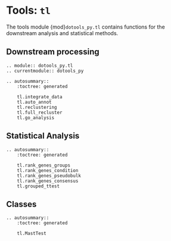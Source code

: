 # Tools: `tl`

The tools module {mod}`dotools_py.tl` contains functions for the downstream
analysis and statistical methods.


## Downstream processing
```{eval-rst}
.. module:: dotools_py.tl
.. currentmodule:: dotools_py

.. autosummary::
    :toctree: generated

    tl.integrate_data
    tl.auto_annot
    tl.reclustering
    tl.full_recluster
    tl.go_analysis
```


## Statistical Analysis
```{eval-rst}
.. autosummary::
    :toctree: generated

    tl.rank_genes_groups
    tl.rank_genes_condition
    tl.rank_genes_pseudobulk
    tl.rank_genes_consensus
    tl.grouped_ttest
```


## Classes
```{eval-rst}
.. autosummary::
    :toctree: generated

    tl.MastTest
```
